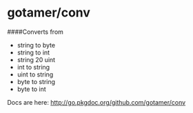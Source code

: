 gotamer/conv
====

####Converts from 

 * string to byte 
 * string to int 
 * string 20 uint
 * int    to string
 * uint   to string
 * byte   to string 
 * byte   to int 

Docs are here:
http://go.pkgdoc.org/github.com/gotamer/conv